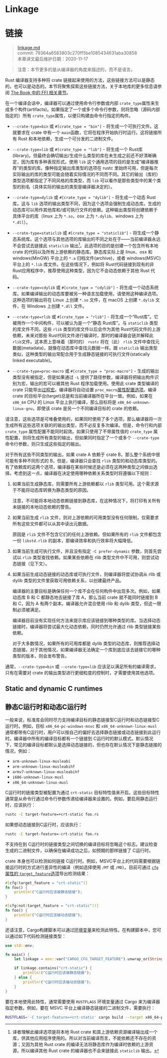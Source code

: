 # Linkage
# 链接

>[linkage.md](https://github.com/rust-lang/reference/blob/master/src/linkage.md)\
>commit: 79364a6583803c270ff5be1085434631aba30858 \
>本章译文最后维护日期：2020-11-17

> 注意：本节更多的是从编译器的角度来描述的，而不是语言。

Rust 编译器支持多种将 crate 链接起来使用的方法，这些链接方法可以是静态的，也可以是动态的。本节将聚焦探索这些链接方法，关于本地库的更多信息请参阅 [The Book 中的 FFI 相关章节][ffi]。

[ffi]: https://doc.rust-lang.org/book/ffi.html

在一个编译会话中，编译器可以通过使用命令行参数或内部 `crate_type`属性来生成多个构件(artifacts)。如果指定了一个或多个命令行参数，则将忽略（源码内部指定的）所有 `crate_type`属性，以便只构建由命令行指定的构件。

* `--crate-type=bin` 或 `#[crate_type = "bin"]` - 将生成一个可执行文件。这就要求在 crate 中有一个 `main`函数，它将在程序开始执行时运行。这将链接所有 Rust 和本地依赖，生成一个可分发的二进制文件。

* `--crate-type=lib` 或 `#[crate_type = "lib"]` - 将生成一个 Rust库(library)。但最终会确切输出/生成什么类型的库在未生成之前还不好清晰确定，因为库有多种表现形式。使用 `lib` 这个通用选项的目的是生成“编译器推荐”的类型的库。像种指定输出库类型的选项在 rustc 里始终可用，但是每次实际输出的库的类型可能会随着实际情况的不同而不同。其它的输出（库的）类型选项都指定了不同风格的库类型，而 `lib` 可以看作是那些类型中的某个类型的别名（具体实际的输出的类型是编译器决定的）。

* `--crate-type=dylib` 或 `#[crate_type = "dylib"]` - 将生成一个动态 Rust库。这与 `lib` 选项的输出类型不同，因为这个选项会强制生成动态库。生成的动态库可以用作其他库和/或可执行文件的依赖。这种输出类型将创建依赖于具体平台的库（linux 上为 `*.so`，osx 上为 `*.dylib`、windows 上为 `*.dll`）。

* `--crate-type=staticlib` 或 `#[crate_type = "staticlib"]` - 将生成一个静态系统库。这个选项与其他选项的库输出的不同之处在于——当前编译器永远不会尝试去链接此 `staticlib` 输出[^译注1]。此选项的目的是创建一个包含所有本地 crate 的代码以及所有上游依赖的静态库。静态库实际上是 linux、osx 和 windows(MinGW) 平台上的 `*.a` 归档文件(archive)，或者 windows(MSVC) 平台上的 `*.lib` 库文件。在这些情况下，例如将 Rust代码链接到现有的非 Rust应用程序中，推荐使用这种类型，因为它不会动态依赖于其他 Rust 代码。

* `--crate-type=cdylib` 或 `#[crate_type = "cdylib"]` - 将生成一个动态系统库。如果编译输出的动态库要被另一种语言加载使用，请使用这种编译选项。这种选项的输出将在 Linux 上创建 `*.so` 文件，在 macOS 上创建 `*.dylib` 文件，在 Windows 上创建 `*.dll` 文件。

* `--crate-type=rlib` 或 `#[crate_type = "rlib"]` - 将生成一个“Rust库”。它被用作一个中间构件，可以被认为是一个“静态 Rust库”。与 `staticlib` 类型的库文件不同，这些 `rlib` 类型的库文件以后会作为其他 Rust代码文件的上游依赖，未来对那些 Rust代码文件进行编译时，那时的编译器会链并解释此 `rlib`文件。这本质上意味着（那时的） `rustc` 将在（此） `rlib` 文件中查找元数据(metadata)，就像在动态库中查找元数据一样。跟 `staticlib` 输出类型类似，这种类型的输出常配合用于生成静态链接的可执行文件(statically linked executable)。

* `--crate-type=proc-macro` 或 `#[crate_type = "proc-macro"]` - 生成的输出类型没有被指定，但是如果通过 `-L` 提供了路径参数，编译器将把输出构件识别为宏，输出的宏可以被其他 Rust 程序加载使用。使用此 crate 类型编译的 crate 只能导出[过程宏][procedural macros]。编译器将自动设置 `proc_macro`[属性配置选项][configuration option]。编译 crate 的目标平台(target)总是和当前编译器所在平台一致。例如，如果在 `x86_64` CPU 的 Linux 平台上执行编译，那么目标将是 `x86_64-unknown-linux-gnu`，即使该 crate 是另一个不同编译目标的 crate 的依赖。

请注意，这些选项是可堆叠使用的，如果同时使用了多个选项，那么编译器将一次生成所有这些选项关联的的输出类型，而不必反复多次编译。但是，命令行和内部 `crate_type` 属性配置不能同时起效。如果只使用了不带属性值的 `crate_type` 属性配置，则将生成所有类型的输出，但如果同时指定了一个或多个 `--crate-type` 命令行参数，则只生成这些指定的输出。

对于所有这些不同类型的输出，如果 crate A 依赖于 crate B，那么整个系统中很可能有多种不同形式的 B，但是，编译器只会查找 `rlib` 类型的和动态库类型的。有了依赖库的这两个选项，编译器在某些时候还是必须在这两种类型之间做出选择。考虑到这一点，编译器在决定使用哪种依赖关系类型时将遵循以下规则：

1. 如果当前生成静态库，则需要所有上游依赖都以 `rlib` 类型可用。这个需求源于不能将动态库转换为静态类型的原因。

   注意，不可能将本地动态依赖链接到静态库，在这种情况下，将打印有关所有未链接的本地动态依赖的警告。

2. 如果当前生成 `rlib` 文件，则对上游依赖的可用类型没有任何限制，仅需要求所有这些文件都可以从其中读出元数据。

   原因是 `rlib` 文件不包含它们的任何上游依赖。但如果所有的 `rlib` 文件都包含一份 `libstd.rlib` 的副本，那编译效率和执行效率将大幅降低。

3. 如果当前生成可执行文件，并且没有指定 `-C prefer-dynamic` 参数，则首先尝试以 `rlib` 类型查找依赖。如果某些依赖在 rlib 类型文件中不可用，则尝试动态链接（见下文）。

4. 如果当前生成动态链接的动态库或可执行文件，则编译器将尝试协调从 rlib 或 dylib 类型的文件里获取可用依赖关系，以创建最终产品。

   编译器的主要目标是确保任何一个库不会在任何构件中出现多次。例如，如果动态库 B 和 C 都静态地去链接了库 A，那么当前 crate 就不能同时链接到 B 和 C，因为 A 有两个副本。编译器允许混合使用 rlib 和 dylib 类型，但这一限制必须被满足。

   编译器目前没有实现任何方法来提示库应该链接到哪种类型的库。当选择动态链接时，编译器将尝试最大化动态依赖，同时仍然允许通过 rlib 类型链接某些依赖。

   对于大多数情况，如果所有的可用库都是 dylib 类型的动态库，则推荐选择动态链接。对于其他情况，如果编译器无法确定一个库到底应该去链接它的哪种类型的版本，则会发布警告。

通常，`--crate-type=bin` 或 `--crate-type=lib` 应该足以满足所有的编译需求，只有在需要对 crate 的输出类型进行更细粒度的控制时，才需要使用其他选项。

## Static and dynamic C runtimes
## 静态C运行时和动态C运行时

一般来说，标准库会同时尽力支持编译目标的静态链接型C运行时和动态链接型C运行时。例如，目标 `x86_64-pc-windows-msvc` 和 `x86_64-unknown-linux-musl` 通常都带有C运行时，用户可以按自己的偏好去选择静态链接或动态链接到此运行时。编译器中所有的编译目标都有一个链接到 C运行时的默认模式。默认情况下，常见的编译目标都默认是选择动态链接的，但也存在默认情况下是静态链接的情况，例如：

* `arm-unknown-linux-musleabi`
* `arm-unknown-linux-musleabihf`
* `armv7-unknown-linux-musleabihf`
* `i686-unknown-linux-musl`
* `x86_64-unknown-linux-musl`

C运行时的链接类型被配置为通过 `crt-static` 目标特性值来开启。这些目标特性通常是从命令行通过命令行参数传递给编译器来设置的。例如，要启用静态运行时，应该执行：

```sh
rustc -C target-feature=+crt-static foo.rs
```

如果想动态链接到C运行时，应该执行：

```sh
rustc -C target-feature=-crt-static foo.rs
```

不支持在到 C运行时的链接类型之间切换的编译目标将忽略这个标志。建议检查生成的二进制文件，以确保在编译成功之后，如预期的那样链接了 C运行时。

crate 本身也可以检测如何链接 C运行时。例如，MSVC平台上的代码需要根据链接运行时的方式进行差异性的编译（例如选择使用 `/MT` 或 `/MD`）。目前可通过 [`cfg`属性的 `target_feature`选项][`cfg` attribute `target_feature` option]导出检测结果：

```rust
#[cfg(target_feature = "crt-static")]
fn foo() {
    println!("C运行时应该被静态链接");
}

#[cfg(not(target_feature = "crt-static"))]
fn foo() {
    println!("C运行时应该被动态链接");
}
```

还请注意，Cargo构建脚本可以通过[环境变量][cargo]来检测此特性。在构建脚本中，您可以通过如下代码检测链接类型：

```rust
use std::env;

fn main() {
    let linkage = env::var("CARGO_CFG_TARGET_FEATURE").unwrap_or(String::new());

    if linkage.contains("crt-static") {
        println!("C运行时应该被静态链接");
    } else {
        println!("C运行时应该被动态链接");
    }
}
```

[cargo]: https://doc.rust-lang.org/cargo/reference/environment-variables.html#environment-variables-cargo-sets-for-build-scripts

要在本地使用此特性，通常需要使用 `RUSTFLAGS` 环境变量通过 Cargo 来为编译器指定参数。例如，要在 MSVC 平台上编译静态链接的二进制文件，需要执行：

```sh
RUSTFLAGS='-C target-feature=+crt-static' cargo build --target x86_64-pc-windows-msvc
```

[^译注1]: 译者理解此编译选项是将本地 Rust crate 和其上游依赖资源编译输出成一个库，供其他应用程序使用的。所以对当前编译而言，不能依赖还不存在的资源；又因为其他 Rust crate 的编译无法将静态库作为编译时依赖的上游资源，所以编译其他 Rust crate 的编译器也不会来链接此 `staticlib` 输出。

[`cfg` attribute `target_feature` option]: conditional-compilation.md#target_feature
[configuration option]: conditional-compilation.md
[procedural macros]: procedural-macros.md

<!-- 2020-11-12-->
<!-- checked -->
